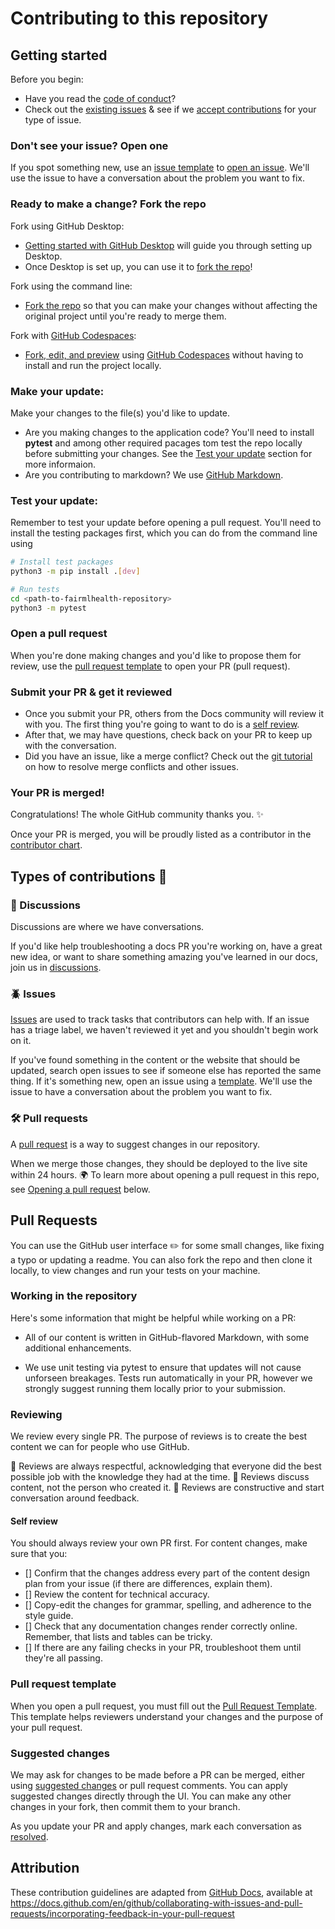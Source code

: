 # Contributing to this repository <!-- omit in toc -->

## Getting started <!-- omit in toc -->

Before you begin:
- Have you read the [code of conduct](CODE_OF_CONDUCT.md)?
- Check out the [existing issues](https://github.com/KenSciResearch/fairMLHealth/issues) & see if we [accept contributions](#types-of-contributions-memo) for your type of issue.


### Don't see your issue? Open one

If you spot something new, use an [issue template](ISSUE_TEMPLATE.md) to [open an issue](https://github.com/KenSciResearch/fairMLHealth/issues). We'll use the issue to have a conversation about the problem you want to fix.



### Ready to make a change? Fork the repo

Fork using GitHub Desktop:

- [Getting started with GitHub Desktop](https://docs.github.com/en/desktop/installing-and-configuring-github-desktop/getting-started-with-github-desktop) will guide you through setting up Desktop.
- Once Desktop is set up, you can use it to [fork the repo](https://docs.github.com/en/desktop/contributing-and-collaborating-using-github-desktop/cloning-and-forking-repositories-from-github-desktop)!

Fork using the command line:

- [Fork the repo](https://docs.github.com/en/github/getting-started-with-github/fork-a-repo#fork-an-example-repository) so that you can make your changes without affecting the original project until you're ready to merge them.

Fork with [GitHub Codespaces](https://github.com/features/codespaces):

- [Fork, edit, and preview](https://docs.github.com/en/free-pro-team@latest/github/developing-online-with-codespaces/creating-a-codespace) using [GitHub Codespaces](https://github.com/features/codespaces) without having to install and run the project locally.

### Make your update:
Make your changes to the file(s) you'd like to update.
  - Are you making changes to the application code? You'll need to install **pytest** and among other required pacages tom test the repo locally before submitting your changes. See the [Test your update](#testinfo) section for more informaion.
  - Are you contributing to markdown? We use [GitHub Markdown](https://guides.github.com/features/mastering-markdown).

### Test your update: <a id="testinfo"></a>
Remember to test your update before opening a pull request. You'll need to install the testing packages first, which you can do from the command line using
```bash
# Install test packages
python3 -m pip install .[dev]

# Run tests
cd <path-to-fairmlhealth-repository>
python3 -m pytest
```

### Open a pull request
When you're done making changes and you'd like to propose them for review, use the [pull request template](PULL_REQUEST_TEMPLATE.md) to open your PR (pull request).

### Submit your PR & get it reviewed
- Once you submit your PR, others from the Docs community will review it with you. The first thing you're going to want to do is a [self review](#self-review).
- After that, we may have questions, check back on your PR to keep up with the conversation.
- Did you have an issue, like a merge conflict? Check out the [git tutorial](https://lab.github.com/githubtraining/managing-merge-conflicts) on how to resolve merge conflicts and other issues.

### Your PR is merged!
Congratulations! The whole GitHub community thanks you. :sparkles:

Once your PR is merged, you will be proudly listed as a contributor in the [contributor chart](https://github.com/KenSciResearch/fairMLHealth/graphs/contributors).

## Types of contributions :memo:

### :mega: Discussions
Discussions are where we have conversations.

If you'd like help troubleshooting a docs PR you're working on, have a great new idea, or want to share something amazing you've learned in our docs, join us in [discussions](https://github.com/KenSciResearch/fairMLHealth/discussions).

### :beetle: Issues
[Issues](https://docs.github.com/en/github/managing-your-work-on-github/about-issues) are used to track tasks that contributors can help with. If an issue has a triage label, we haven't reviewed it yet and you shouldn't begin work on it.

If you've found something in the content or the website that should be updated, search open issues to see if someone else has reported the same thing. If it's something new, open an issue using a [template](ISSUE_TEMPLATE.md). We'll use the issue to have a conversation about the problem you want to fix.



### :hammer_and_wrench: Pull requests
A [pull request](https://docs.github.com/en/github/collaborating-with-issues-and-pull-requests/about-pull-requests) is a way to suggest changes in our repository.

When we merge those changes, they should be deployed to the live site within 24 hours. :earth_africa: To learn more about opening a pull request in this repo, see [Opening a pull request](#pull-requests) below.


## Pull Requests
You can use the GitHub user interface :pencil2: for some small changes, like fixing a typo or updating a readme. You can also fork the repo and then clone it locally, to view changes and run your tests on your machine.

### Working in the repository
Here's some information that might be helpful while working on a PR:

-  All of our content is written in GitHub-flavored Markdown, with some additional enhancements.

- We use unit testing via pytest to ensure that updates will not cause unforseen breakages. Tests run automatically in your PR, however we strongly suggest running them locally prior to your submission.

### Reviewing
We review every single PR. The purpose of reviews is to create the best content we can for people who use GitHub.

:yellow_heart: Reviews are always respectful, acknowledging that everyone did the best possible job with the knowledge they had at the time.
:yellow_heart: Reviews discuss content, not the person who created it.
:yellow_heart: Reviews are constructive and start conversation around feedback.

#### Self review
You should always review your own PR first. For content changes, make sure that you:
- [] Confirm that the changes address every part of the content design plan from your issue (if there are differences, explain them).
- [] Review the content for technical accuracy.
- [] Copy-edit the changes for grammar, spelling, and adherence to the style guide.
- [] Check that any documentation changes render correctly online. Remember, that lists and tables can be tricky.
- [] If there are any failing checks in your PR, troubleshoot them until they're all passing.

### Pull request template
When you open a pull request, you must fill out the [Pull Request Template](PULL_REQUEST_TEMPLATE.md). This template helps reviewers understand your changes and the purpose of your pull request.

### Suggested changes
We may ask for changes to be made before a PR can be merged, either using [suggested changes](https://docs.github.com/en/github/collaborating-with-issues-and-pull-requests/incorporating-feedback-in-your-pull-request) or pull request comments. You can apply suggested changes directly through the UI. You can make any other changes in your fork, then commit them to your branch.

As you update your PR and apply changes, mark each conversation as [resolved](https://docs.github.com/en/github/collaborating-with-issues-and-pull-requests/commenting-on-a-pull-request#resolving-conversations).

## Attribution

These contribution guidelines are adapted from [GitHub Docs](https://github.com/github/docs), available at https://docs.github.com/en/github/collaborating-with-issues-and-pull-requests/incorporating-feedback-in-your-pull-request

